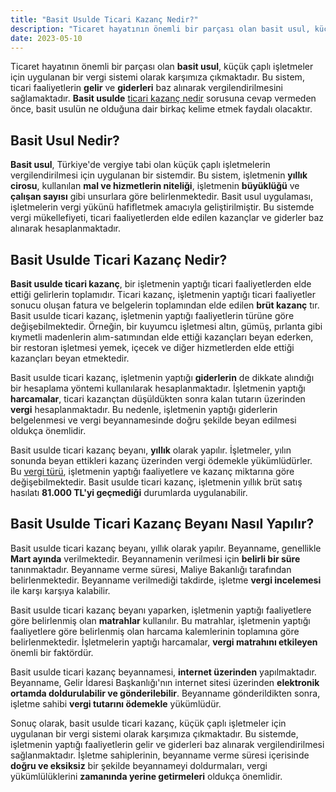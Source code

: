 ```yaml
---
title: "Basit Usulde Ticari Kazanç Nedir?"
description: "Ticaret hayatının önemli bir parçası olan basit usul, küçük çaplı işletmeler için uygulanan bir vergi sistemi olarak karşımıza çıkmaktadır."
date: 2023-05-10
---
```


Ticaret hayatının önemli bir parçası olan **basit usul**, küçük çaplı işletmeler için uygulanan bir vergi sistemi olarak
karşımıza çıkmaktadır. Bu sistem, ticari faaliyetlerin **gelir** ve **giderleri** baz alınarak vergilendirilmesini
sağlamaktadır. **Basit usulde** <a href="/yazilar/gelir-goturu-ticari-kazanc-nedir/">ticari kazanç nedir</a> sorusuna cevap vermeden önce, basit usulün ne olduğuna dair birkaç
kelime etmek faydalı olacaktır.

## Basit Usul Nedir?

**Basit usul**, Türkiye'de vergiye tabi olan küçük çaplı işletmelerin vergilendirilmesi için uygulanan bir sistemdir. Bu
sistem, işletmenin **yıllık cirosu**, kullanılan **mal ve hizmetlerin niteliği**, işletmenin **büyüklüğü** ve **çalışan
sayısı** gibi unsurlara göre belirlenmektedir. Basit usul uygulaması, işletmelerin vergi yükünü hafifletmek amacıyla
geliştirilmiştir. Bu sistemde vergi mükellefiyeti, ticari faaliyetlerden elde edilen kazançlar ve giderler baz alınarak
hesaplanmaktadır.

## Basit Usulde Ticari Kazanç Nedir?

**Basit usulde ticari kazanç**, bir işletmenin yaptığı ticari faaliyetlerden elde ettiği gelirlerin toplamıdır. Ticari
kazanç, işletmenin yaptığı ticari faaliyetler sonucu oluşan fatura ve belgelerin toplamından elde edilen **brüt kazanç**
tır. Basit usulde ticari kazanç, işletmenin yaptığı faaliyetlerin türüne göre değişebilmektedir. Örneğin, bir kuyumcu
işletmesi altın, gümüş, pırlanta gibi kıymetli madenlerin alım-satımından elde ettiği kazançları beyan ederken, bir
restoran işletmesi yemek, içecek ve diğer hizmetlerden elde ettiği kazançları beyan etmektedir.

Basit usulde ticari kazanç, işletmenin yaptığı **giderlerin** de dikkate alındığı bir hesaplama yöntemi kullanılarak
hesaplanmaktadır. İşletmenin yaptığı **harcamalar**, ticari kazançtan düşüldükten sonra kalan tutarın üzerinden **vergi**
hesaplanmaktadır. Bu nedenle, işletmenin yaptığı giderlerin belgelenmesi ve vergi beyannamesinde doğru şekilde beyan
edilmesi oldukça önemlidir.

Basit usulde ticari kazanç beyanı, **yıllık** olarak yapılır. İşletmeler, yılın sonunda beyan ettikleri kazanç üzerinden
vergi ödemekle yükümlüdürler. Bu <a href="/yazilar/vergi-turleri/">vergi türü</a>, işletmenin yaptığı faaliyetlere ve kazanç miktarına göre değişebilmektedir.
Basit usulde ticari kazanç, işletmenin yıllık brüt satış hasılatı **81.000 TL'yi geçmediği** durumlarda uygulanabilir.

## Basit Usulde Ticari Kazanç Beyanı Nasıl Yapılır?

Basit usulde ticari kazanç beyanı, yıllık olarak yapılır. Beyanname, genellikle **Mart ayında** verilmektedir.
Beyannamenin verilmesi için **belirli bir süre** tanınmaktadır. Beyanname verme süresi, Maliye Bakanlığı tarafından
belirlenmektedir. Beyanname verilmediği takdirde, işletme **vergi incelemesi** ile karşı karşıya kalabilir.

Basit usulde ticari kazanç beyanı yaparken, işletmenin yaptığı faaliyetlere göre belirlenmiş olan **matrahlar**
kullanılır. Bu matrahlar, işletmenin yaptığı faaliyetlere göre belirlenmiş olan harcama kalemlerinin toplamına göre
belirlenmektedir. İşletmelerin yaptığı harcamalar, **vergi matrahını etkileyen** önemli bir faktördür.

Basit usulde ticari kazanç beyannamesi, **internet üzerinden** yapılmaktadır. Beyanname, Gelir İdaresi Başkanlığı'nın
internet sitesi üzerinden **elektronik ortamda doldurulabilir ve gönderilebilir**. Beyanname gönderildikten sonra,
işletme sahibi **vergi tutarını ödemekle** yükümlüdür.

Sonuç olarak, basit usulde ticari kazanç, küçük çaplı işletmeler için uygulanan bir vergi sistemi olarak karşımıza
çıkmaktadır. Bu sistemde, işletmenin yaptığı faaliyetlerin gelir ve giderleri baz alınarak vergilendirilmesi
sağlanmaktadır. İşletme sahiplerinin, beyanname verme süresi içerisinde **doğru ve eksiksiz** bir şekilde beyannameyi
doldurmaları, vergi yükümlülüklerini **zamanında yerine getirmeleri** oldukça önemlidir.
